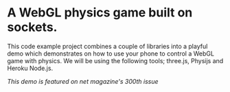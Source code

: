 # A WebGL physics game built on sockets.

This code example project combines a couple of libraries into a playful demo which demonstrates on how to use your phone to control a WebGL game with physics. We will be using the following tools; three.js, Physijs and Heroku Node.js.

*This demo is featured on net magazine's 300th issue*